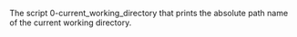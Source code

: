 The script 0-current_working_directory that prints the absolute path name of the current working directory.
